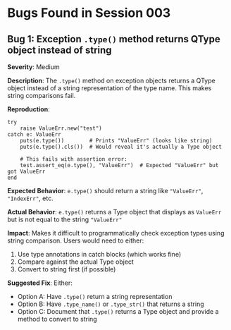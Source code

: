 # Bugs Found in Session 003

## Bug 1: Exception `.type()` method returns QType object instead of string

**Severity**: Medium

**Description**: The `.type()` method on exception objects returns a QType object instead of a string representation of the type name. This makes string comparisons fail.

**Reproduction**:
```quest
try
    raise ValueErr.new("test")
catch e: ValueErr
    puts(e.type())        # Prints "ValueErr" (looks like string)
    puts(e.type().cls())  # Would reveal it's actually a Type object

    # This fails with assertion error:
    test.assert_eq(e.type(), "ValueErr")  # Expected "ValueErr" but got ValueErr
end
```

**Expected Behavior**: `e.type()` should return a string like `"ValueErr"`, `"IndexErr"`, etc.

**Actual Behavior**: `e.type()` returns a Type object that displays as `ValueErr` but is not equal to the string `"ValueErr"`

**Impact**: Makes it difficult to programmatically check exception types using string comparison. Users would need to either:
1. Use type annotations in catch blocks (which works fine)
2. Compare against the actual Type object
3. Convert to string first (if possible)

**Suggested Fix**: Either:
- Option A: Have `.type()` return a string representation
- Option B: Have `.type_name()` or `.type_str()` that returns a string
- Option C: Document that `.type()` returns a Type object and provide a method to convert to string
